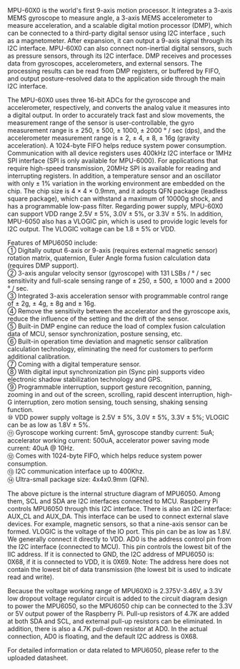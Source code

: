 MPU-60X0 is the world's first 9-axis motion processor. It integrates a 3-axis MEMS gyroscope to measure angle, a 3-axis MEMS accelerometer to measure acceleration, and a scalable digital motion processor (DMP), which can be connected to a third-party digital sensor using I2C interface , such as a magnetometer. After expansion, it can output a 9-axis signal through its I2C interface. MPU-60X0 can also connect non-inertial digital sensors, such as pressure sensors, through its I2C interface. DMP receives and processes data from gyroscopes, accelerometers, and external sensors. The processing results can be read from DMP registers, or buffered by FIFO, and output posture-resolved data to the application side through the main I2C interface.<br>

The MPU-60X0 uses three 16-bit ADCs for the gyroscope and accelerometer, respectively, and converts the analog value it measures into a digital output. In order to accurately track fast and slow movements, the measurement range of the sensor is user-controllable, the gyro measurement range is ± 250, ± 500, ± 1000, ± 2000 ° / sec (dps), and the accelerometer measurement range is ± 2, ± 4, ± 8, ± 16g (gravity acceleration). A 1024-byte FIFO helps reduce system power consumption. Communication with all device registers uses 400kHz I2C interface or 1MHz SPI interface (SPI is only available for MPU-6000). For applications that require high-speed transmission, 20MHz SPI is available for reading and interrupting registers. In addition, a temperature sensor and an oscillator with only ± 1% variation in the working environment are embedded on the chip. The chip size is 4 × 4 × 0.9mm, and it adopts QFN package (leadless square package), which can withstand a maximum of 10000g shock, and has a programmable low-pass filter. Regarding power supply, MPU-60X0 can support VDD range 2.5V ± 5%, 3.0V ± 5%, or 3.3V ± 5%. In addition, MPU-6050 also has a VLOGIC pin, which is used to provide logic levels for I2C output. The VLOGIC voltage can be 1.8 ± 5% or VDD.<br>

Features of MPU6050 include:<br>
①	Digitally output 6-axis or 9-axis (requires external magnetic sensor) rotation matrix, quaternion, Euler Angle forma fusion calculation data (requires DMP support).<br>
②	3-axis angular velocity sensor (gyroscope) with 131 LSBs / ° / sec sensitivity and full-scale sensing range of ± 250, ± 500, ± 1000 and ± 2000 ° / sec.<br>
③	Integrated 3-axis acceleration sensor with programmable control range of ± 2g, ± 4g, ± 8g and ± 16g.<br>
④	Remove the sensitivity between the accelerator and the gyroscope axis, reduce the influence of the setting and the drift of the sensor.<br>
⑤	Built-in DMP engine can reduce the load of complex fusion calculation data of MCU, sensor synchronization, posture sensing, etc.<br>
⑥	Built-in operation time deviation and magnetic sensor calibration calculation technology, eliminating the need for customers to perform additional calibration.<br>
⑦	Coming with a digital temperature sensor.<br>
⑧	With digital input synchronization pin (Sync pin) supports video electronic shadow stabilization technology and GPS.<br>
⑨	Programmable interruption, support gesture recognition, panning, zooming in and out of the screen, scrolling, rapid descent interruption, high-G interruption, zero motion sensing, touch sensing, shaking sensing function.<br>
⑩	VDD power supply voltage is 2.5V ± 5%, 3.0V ± 5%, 3.3V ± 5%; VLOGIC can be as low as 1.8V ± 5%.<br>
⑪	Gyroscope working current: 5mA, gyroscope standby current: 5uA; accelerator working current: 500uA, accelerator power saving mode current: 40uA @ 10Hz.<br>
⑫	Comes with 1024-byte FIFO, which helps reduce system power consumption.<br>
⑬	I2C communication interface up to 400Khz.<br>
⑭	Ultra-small package size: 4x4x0.9mm (QFN).<br>


The above picture is the internal structure diagram of MPU6050. Among them, SCL and SDA are I2C interfaces connected to MCU. Raspberry Pi controls MPU6050 through this I2C interface. There is also an I2C interface: AUX_CL and AUX_DA. This interface can be used to connect external slave devices. For example, magnetic sensors, so that a nine-axis sensor can be formed. VLOGIC is the voltage of the IO port. This pin can be as low as 1.8V. We generally connect it directly to VDD. AD0 is the address control pin from the I2C interface (connected to MCU). This pin controls the lowest bit of the IIC address. If it is connected to GND, the I2C address of MPU6050 is: 0X68, if it is connected to VDD, it is 0X69. Note: The address here does not contain the lowest bit of data transmission (the lowest bit is used to indicate read and write).<br>

Because the voltage working range of MPU60X0 is 2.375V-3.46V, a 3.3V low dropout voltage regulator circuit is added to the circuit diagram design to power the MPU6050, so the MPU6050 chip can be connected to the 3.3V or 5V output power of the Raspberry Pi. Pull-up resistors of 4.7K are added at both SDA and SCL, and external pull-up resistors can be eliminated. In addition, there is also a 4.7K pull-down resistor at AD0. In the actual connection, AD0 is floating, and the default I2C address is 0X68.<br>

For detailed information or data related to MPU6050, please refer to the uploaded datasheet.<br>
